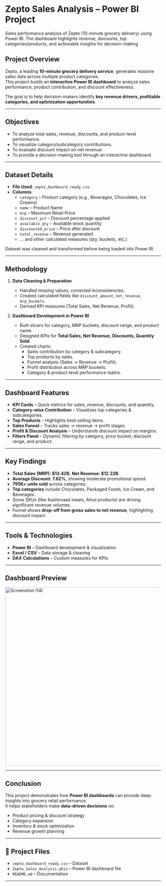 # Zepto Sales Analysis – Power BI Project
Sales performance analysis of Zepto (10-minute grocery delivery) using Power BI. The dashboard highlights revenue, discounts, top categories/products, and actionable insights for decision-making

## Project Overview
Zepto, a leading **10-minute grocery delivery service**, generates massive sales data across multiple product categories.  
This project builds an **interactive Power BI dashboard** to analyze sales performance, product contribution, and discount effectiveness.  

The goal is to help decision-makers identify **key revenue drivers, profitable categories, and optimization opportunities**.

---
## Objectives
- To analyze total sales, revenue, discounts, and product-level performance.  
- To visualize category/subcategory contributions.  
- To evaluate discount impact on net revenue.  
- To provide a decision-making tool through an interactive dashboard.  

---

## Dataset Details
- **File Used**: `zepto_dashboard_ready.csv`  
- **Columns**:
  - `category` – Product category (e.g., Beverages, Chocolates, Ice Creams)  
  - `name` – Product Name  
  - `mrp` – Maximum Retail Price  
  - `discount_pct` – Discount percentage applied  
  - `available_qty` – Available stock quantity  
  - `discounted_price` – Price after discount  
  - `total_revenue` – Revenue generated  
  - … and other calculated measures (qty, buckets, etc.)  

Dataset was cleaned and transformed before being loaded into Power BI.

---

## Methodology
1. **Data Cleaning & Preparation**  
   - Handled missing values, corrected inconsistencies.  
   - Created calculated fields like `discount_amount`, `net_revenue`, `mrp_buckets`.  
   - Derived KPI measures (Total Sales, Net Revenue, Profit).  

2. **Dashboard Development in Power BI**  
   - Built slicers for category, MRP buckets, discount range, and product name.  
   - Designed KPIs for **Total Sales, Net Revenue, Discounts, Quantity Sold**.  
   - Created charts:
     - Sales contribution by category & subcategory.  
     - Top products by sales.  
     - Funnel analysis (Sales → Revenue → Profit).  
     - Profit distribution across MRP buckets.  
     - Category & product-level performance matrix.  

---

## Dashboard Features
- **KPI Cards** – Quick metrics for sales, revenue, discounts, and quantity.  
- **Category-wise Contribution** – Visualizes top categories & subcategories.  
- **Top Products** – Highlights best-selling items.  
- **Sales Funnel** – Tracks sales → revenue → profit stages.  
- **Profit & Discount Analysis** – Understands discount impact on margins.  
- **Filters Panel** – Dynamic filtering by category, price bucket, discount range, and product.  

---

## Key Findings
- **Total Sales (MRP): $13.42B**, **Net Revenue: $12.22B**.  
- **Average Discount: 7.62%**, showing moderate promotional spend.  
- **795K+ units sold** across categories.  
- **Top categories** include Chocolates, Packaged Foods, Ice Cream, and Beverages.  
- Some SKUs (like Aashirvaad meals, Amul products) are driving significant revenue volumes.  
- Funnel shows **drop-off from gross sales to net revenue**, highlighting discount impact.  

---

## Tools & Technologies
- **Power BI** – Dashboard development & visualization  
- **Excel / CSV** – Data storage & cleaning  
- **DAX Calculations** – Custom measures for KPIs  

---

## Dashboard Preview
<img width="1035" height="579" alt="Screenshot (14)" src="https://github.com/user-attachments/assets/edc7c543-e49e-487f-a589-970ccc5d48ad" />


---

## Conclusion
This project demonstrates how **Power BI dashboards** can provide deep insights into grocery retail performance.  
It helps stakeholders make **data-driven decisions** on:  
- Product pricing & discount strategy  
- Category expansion  
- Inventory & stock optimization  
- Revenue growth planning  

---

## 📎 Project Files
- `zepto_dashboard_ready.csv` – Dataset  
- `Zepto_Sales_Analysis.pbix` – Power BI dashboard file  
- `README.md` – Documentation  

---

